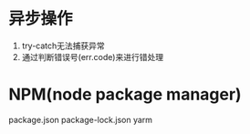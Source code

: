 # 异步操作
1. try-catch无法捕获异常
2. 通过判断错误号(err.code)来进行错处理

# NPM(node package manager)
package.json
package-lock.json
yarm

